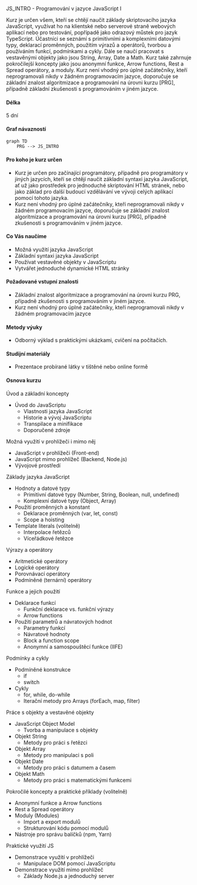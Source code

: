 JS_INTRO - Programování v jazyce JavaScript I

Kurz je určen všem, kteří se chtějí naučit základy skriptovacího jazyka JavaScript, využívat ho na klientské nebo serverové straně webových aplikací nebo pro testování, popřípadě jako odrazový můstek pro jazyk TypeScript. Účastníci se seznámí s primitivními a komplexními datovými typy, deklarací proměnných, použitím výrazů a operátorů, tvorbou a používáním funkcí, podmínkami a cykly. Dále se naučí pracovat s vestavěnými objekty jako jsou String, Array, Date a Math. Kurz také zahrnuje pokročilejší koncepty jako jsou anonymní funkce, Arrow functions, Rest a Spread operátory, a moduly. Kurz není vhodný pro úplné začátečníky, kteří neprogramovali nikdy v žádném programovacím jazyce, doporučuje se základní znalost algoritmizace a programování na úrovni kurzu [PRG], případně základní zkušenosti s programováním v jiném jazyce.

#### Délka

5 dní

#### Graf návazností

```mermaid
graph TD
    PRG --> JS_INTRO
```

#### Pro koho je kurz určen

- Kurz je určen pro začínající programátory, případně pro programátory v jiných jazycích, kteří se chtějí naučit základní syntaxi jazyka JavaScript, ať už jako prostředek pro jednoduché skriptování HTML stránek, nebo jako základ pro další budoucí vzdělávání ve vývoji celých aplikací pomocí tohoto jazyka.
- Kurz není vhodný pro úplné začátečníky, kteří neprogramovali nikdy v žádném programovacím jazyce, doporučuje se základní znalost algoritmizace a programování na úrovni kurzu [PRG], případně zkušenosti s programováním v jiném jazyce.

#### Co Vás naučíme

- Možná využití jazyka JavaScript
- Základní syntaxi jazyka JavaScript 
- Používat vestavěné objekty v JavaScriptu
- Vytvářet jednoduché dynamické HTML stránky

#### Požadované vstupní znalosti
- Základní znalost algoritmizace a programování na úrovni kurzu PRG, případně zkušenosti s programováním v jiném jazyce.
- Kurz není vhodný pro úplné začátečníky, kteří neprogramovali nikdy v žádném programovacím jazyce

#### Metody výuky
- Odborný výklad s praktickými ukázkami, cvičení na počítačích.

#### Studijní materiály
- Prezentace probírané látky v tištěné nebo online formě

#### Osnova kurzu
Úvod a základní koncepty
- Úvod do JavaScriptu
  - Vlastnosti jazyka JavaScript
  - Historie a vývoj JavaScriptu
  - Transpilace a minifikace
  - Doporučené zdroje
 
Možná využití v prohlížeči i mimo něj
  - JavaScript v prohlížeči (Front-end)
  - JavaScript mimo prohlížeč (Backend, Node.js)
  - Vývojové prostředí

Základy jazyka JavaScript
- Hodnoty a datové typy
  - Primitivní datové typy (Number, String, Boolean, null, undefined)
  - Komplexní datové typy (Object, Array)
- Použití proměnných a konstant
  - Deklarace proměnných (var, let, const)
  - Scope a hoisting
- Template literals (volitelně)
  - Interpolace řetězců
  - Víceřádkové řetězce

Výrazy a operátory
- Aritmetické operátory
- Logické operátory
- Porovnávací operátory
- Podmíněné (ternární) operátory

Funkce a jejich použití
- Deklarace funkcí
  - Funkční deklarace vs. funkční výrazy
  - Arrow functions
- Použití parametrů a návratových hodnot
  - Parametry funkcí
  - Návratové hodnoty
  - Block a function scope
  - Anonymní a samospouštěcí funkce (IIFE)

Podmínky a cykly
- Podmíněné konstrukce
  - if
  - switch
- Cykly
  - for, while, do-while
  - Iterační metody pro Arrays (forEach, map, filter)

Práce s objekty a vestavěné objekty
- JavaScript Object Model
  - Tvorba a manipulace s objekty
- Objekt String
  - Metody pro práci s řetězci
- Objekt Array
  - Metody pro manipulaci s poli
- Objekt Date
  - Metody pro práci s datumem a časem
- Objekt Math
  - Metody pro práci s matematickými funkcemi

Pokročilé koncepty a praktické příklady (volitelně)
- Anonymní funkce a Arrow functions
- Rest a Spread operátory
- Moduly (Modules)
  - Import a export modulů
  - Strukturování kódu pomocí modulů
- Nástroje pro správu balíčků (npm, Yarn)

Praktické využití JS
- Demonstrace využití v prohlížeči
  - Manipulace DOM pomocí JavaScriptu
- Demonstrace využití mimo prohlížeč
  - Základy Node.js a jednoduchý server
